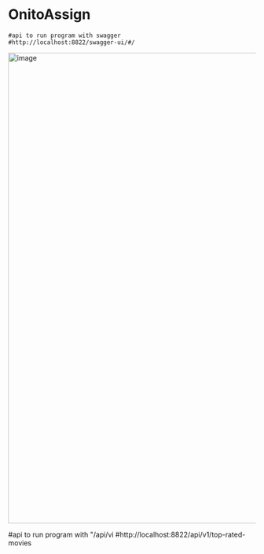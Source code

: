 # OnitoAssign


	#api to run program with swagger
	#http://localhost:8822/swagger-ui/#/
 <img width="957" alt="image" src="https://github.com/sachin9603/OnitoAssign/assets/103635352/d9b5f574-5225-492c-be61-a137a3daea87">



 
#api to run program with "/api/vi
#http://localhost:8822/api/v1/top-rated-movies
